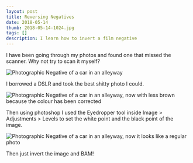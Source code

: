 ```yaml
---
layout: post
title: Reversing Negatives
date: 2018-05-14
thumb: 2018-05-14-1024.jpg
tags: []
description: I learn how to invert a film negative
---
```


I have been going through my photos and found one that missed the scanner. Why not try to scan it myself?

![Photographic Negative of a car in an alleyway](/public/images/2018-05-14-1-1024.jpg)

I borrowed a DSLR and took the best shitty photo I could.

![Photographic Negative of a car in an alleyway, now with less brown because the colour has been corrected](/public/images/2018-05-14-2-1024.jpg)

Then using photoshop I used the Eyedropper tool inside Image > Adjustments > Levels to set the white point and the black point of the image.

![Photographic Negative of a car in an alleyway, now it looks like a regular photo](/public/images/2018-05-14-3-1024.jpg)

Then just invert the image and BAM!